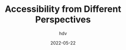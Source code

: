 ---
author: hdv
date: 2022-05-22
draft: true
permalink: false
tags:
  - accessibility
  - meta
target_url: https://hidde.blog/a11y-perspectives/
title: Accessibility from Different Perspectives
---